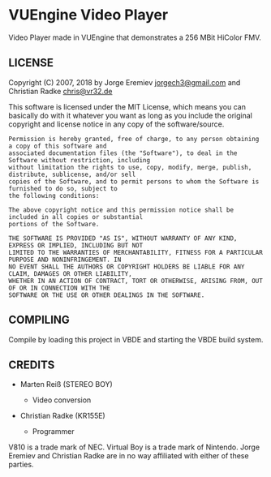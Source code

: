 VUEngine Video Player
=====================

Video Player made in VUEngine that demonstrates a 256 MBit HiColor FMV.


LICENSE
-------

Copyright (C) 2007, 2018 by Jorge Eremiev <jorgech3@gmail.com> and Christian Radke <chris@vr32.de>

This software is licensed under the MIT License, which means you can basically do with it whatever you 
want as long as you include the original copyright and license notice in any copy of the software/source. 

	Permission is hereby granted, free of charge, to any person obtaining a copy of this software and
	associated documentation files (the "Software"), to deal in the Software without restriction, including
	without limitation the rights to use, copy, modify, merge, publish, distribute, sublicense, and/or sell
	copies of the Software, and to permit persons to whom the Software is furnished to do so, subject to
	the following conditions:
	
	The above copyright notice and this permission notice shall be included in all copies or substantial
	portions of the Software.
	
	THE SOFTWARE IS PROVIDED "AS IS", WITHOUT WARRANTY OF ANY KIND, EXPRESS OR IMPLIED, INCLUDING BUT NOT
	LIMITED TO THE WARRANTIES OF MERCHANTABILITY, FITNESS FOR A PARTICULAR PURPOSE AND NONINFRINGEMENT. IN
	NO EVENT SHALL THE AUTHORS OR COPYRIGHT HOLDERS BE LIABLE FOR ANY CLAIM, DAMAGES OR OTHER LIABILITY,
	WHETHER IN AN ACTION OF CONTRACT, TORT OR OTHERWISE, ARISING FROM, OUT OF OR IN CONNECTION WITH THE
	SOFTWARE OR THE USE OR OTHER DEALINGS IN THE SOFTWARE.


COMPILING
---------
 
Compile by loading this project in VBDE and starting the VBDE build system.


CREDITS
-------
	
  - Marten Reiß (STEREO BOY)
    - Video conversion
		
  - Christian Radke (KR155E)
    - Programmer


V810 is a trade mark of NEC. Virtual Boy is a trade mark of Nintendo. 
Jorge Eremiev and Christian Radke are in no way affiliated with either of these parties.

